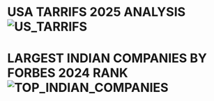 # USA TARRIFS 2025 ANALYSIS ![US_TARRIFS](https://github.com/user-attachments/assets/e9e6e72b-f9f1-4870-b07d-4d76c7dbf102)

# LARGEST INDIAN COMPANIES BY FORBES 2024 RANK  ![TOP_INDIAN_COMPANIES](https://github.com/user-attachments/assets/31195f1e-ea4f-47ce-94fc-8e569670e521)

